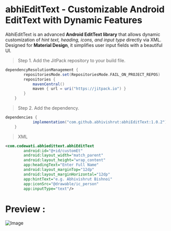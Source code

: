 # abhiEditText - Customizable Android EditText with Dynamic Features

AbhiEditText is an advanced **Android EditText library** that allows dynamic customization of
*hint text, heading, icons, and input type* directly via XML. Designed for **Material Design**,
it simplifies user input fields with a beautiful UI.

> Step 1. Add the JitPack repository to your build file.
```gradle
dependencyResolutionManagement {
		repositoriesMode.set(RepositoriesMode.FAIL_ON_PROJECT_REPOS)
		repositories {
			mavenCentral()
			maven { url = uri("https://jitpack.io") }
		}
	}
```
> Step 2. Add the dependency.
```gradle
dependencies {
	        implementation("com.github.abhivishrut:abhiEditText:1.0.2")
	}
```

> XML
```xml
<com.codewati.abhiedittext.abhiEditText
        android:id="@+id/customEt"
        android:layout_width="match_parent"
        android:layout_height="wrap_content"
        app:headingText="Enter Full Name"
        android:layout_marginTop="12dp"
        android:layout_marginHorizontal="12dp"
        app:hintText="e.g. Abhivishrut Bishnoi"
        app:iconSrc="@drawable/ic_person"
        app:inputType="text"/>
```
# Preview :
![Image](https://github.com/user-attachments/assets/7a8d648e-9da0-43df-a077-47fcdf15fdd1)
